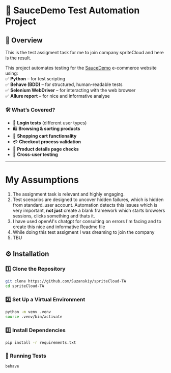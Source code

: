 # 🚀 SauceDemo Test Automation Project  

## 📌 Overview  
This is the test assigment task for me to join company spriteCloud and here is the result. 

This project automates testing for the [SauceDemo](https://www.saucedemo.com/) e-commerce website using:  
✅ **Python** – for test scripting  
✅ **Behave (BDD)** – for structured, human-readable tests  
✅ **Selenium WebDriver** – for interacting with the web browser  
✅ **Allure report** – for nice and informative analyse

### 🛠️ What’s Covered?  
- 🔐 **Login tests** (different user types)  
- 🛍️ **Browsing & sorting products**  
- 🛒 **Shopping cart functionality**  
- 💳 **Checkout process validation**  
- 🔎 **Product details page checks**  
- 👥 **Cross-user testing**  

---
 #     My Assumptions                                      
1. The assignment task is relevant and highly engaging.     
2. Test scenarios are designed to uncover hidden failures, which is hidden from standard_user account. Automation detects this issues which is very important, ****not just**** create a blank framework which starts browsers sessions, clicks something and thats it. 
3. I have used openAI's chatgpt for consulting on errors I'm facing and to create this nice and informative Readme file
4. While doing this test assigment I was dreaming to join the company
5. TBU

## ⚙️ Installation  

### 1️⃣ Clone the Repository  
```bash
git clone https://github.com/Suzanskiy/spriteCloud-TA
cd spriteCloud-TA
```
###  2️⃣ Set Up a Virtual Environment
  ```bash     
  python -m venv .venv
  source .venv/bin/activate
``` 

### 3️⃣ Install Dependencies
  ```bash 
pip install -r requirements.txt
```       


### 🚀 Running Tests
```bash
behave
```

